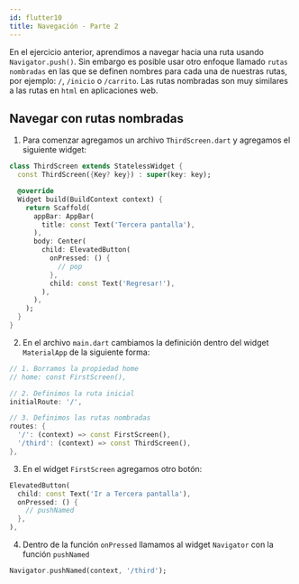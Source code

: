 ```yaml
---
id: flutter10
title: Navegación - Parte 2
---
```


En el ejercicio anterior, aprendimos a navegar hacia una ruta usando `Navigator.push()`. Sin embargo es posible usar otro enfoque llamado `rutas nombradas` en las que se definen nombres para cada una de nuestras rutas, por ejemplo: `/`, `/inicio` o `/carrito`. Las rutas nombradas son muy similares a las rutas en `html` en aplicaciones web.

## Navegar con rutas nombradas

1. Para comenzar agregamos un archivo `ThirdScreen.dart` y agregamos el siguiente widget:

```dart
class ThirdScreen extends StatelessWidget {
  const ThirdScreen({Key? key}) : super(key: key);

  @override
  Widget build(BuildContext context) {
    return Scaffold(
      appBar: AppBar(
        title: const Text('Tercera pantalla'),
      ),
      body: Center(
        child: ElevatedButton(
          onPressed: () {
            // pop
          },
          child: const Text('Regresar!'),
        ),
      ),
    );
  }
}
```

2. En el archivo `main.dart` cambiamos la definición dentro del widget `MaterialApp` de la siguiente forma:

```dart
// 1. Borramos la propiedad home
// home: const FirstScreen(),

// 2. Definimos la ruta inicial
initialRoute: '/',

// 3. Definimos las rutas nombradas
routes: {
  '/': (context) => const FirstScreen(),
  '/third': (context) => const ThirdScreen(),
},
```

3. En el widget `FirstScreen` agregamos otro botón:

```dart
ElevatedButton(
  child: const Text('Ir a Tercera pantalla'),
  onPressed: () {
    // pushNamed
  },
),
```

4. Dentro de la función `onPressed` llamamos al widget `Navigator` con la función `pushNamed`

```dart
Navigator.pushNamed(context, '/third');
```
